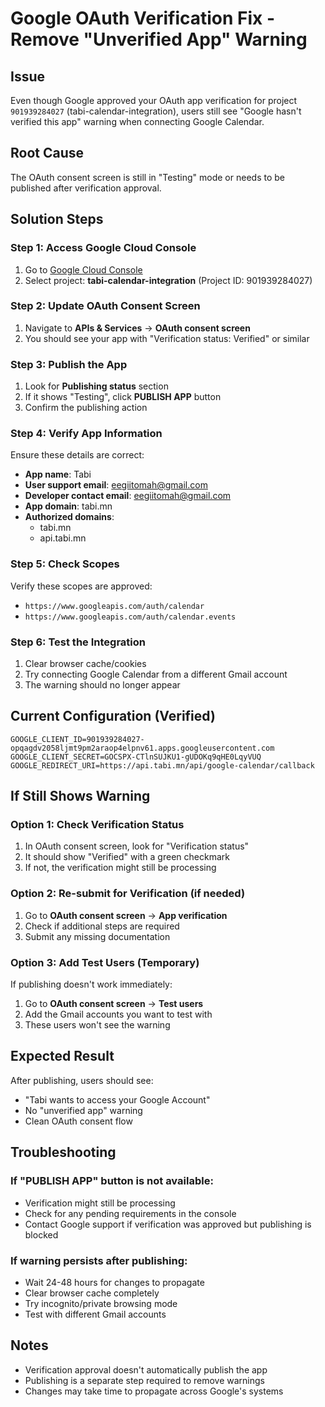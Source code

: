 # Google OAuth Verification Fix - Remove "Unverified App" Warning

## Issue
Even though Google approved your OAuth app verification for project `901939284027` (tabi-calendar-integration), users still see "Google hasn't verified this app" warning when connecting Google Calendar.

## Root Cause
The OAuth consent screen is still in "Testing" mode or needs to be published after verification approval.

## Solution Steps

### Step 1: Access Google Cloud Console
1. Go to [Google Cloud Console](https://console.cloud.google.com/)
2. Select project: **tabi-calendar-integration** (Project ID: 901939284027)

### Step 2: Update OAuth Consent Screen
1. Navigate to **APIs & Services** → **OAuth consent screen**
2. You should see your app with "Verification status: Verified" or similar

### Step 3: Publish the App
1. Look for **Publishing status** section
2. If it shows "Testing", click **PUBLISH APP** button
3. Confirm the publishing action

### Step 4: Verify App Information
Ensure these details are correct:
- **App name**: Tabi
- **User support email**: eegiitomah@gmail.com
- **Developer contact email**: eegiitomah@gmail.com
- **App domain**: tabi.mn
- **Authorized domains**: 
  - tabi.mn
  - api.tabi.mn

### Step 5: Check Scopes
Verify these scopes are approved:
- `https://www.googleapis.com/auth/calendar`
- `https://www.googleapis.com/auth/calendar.events`

### Step 6: Test the Integration
1. Clear browser cache/cookies
2. Try connecting Google Calendar from a different Gmail account
3. The warning should no longer appear

## Current Configuration (Verified)
```
GOOGLE_CLIENT_ID=901939284027-opqagdv2058ljmt9pm2araop4elpnv61.apps.googleusercontent.com
GOOGLE_CLIENT_SECRET=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
GOOGLE_REDIRECT_URI=https://api.tabi.mn/api/google-calendar/callback
```

## If Still Shows Warning

### Option 1: Check Verification Status
1. In OAuth consent screen, look for "Verification status"
2. It should show "Verified" with a green checkmark
3. If not, the verification might still be processing

### Option 2: Re-submit for Verification (if needed)
1. Go to **OAuth consent screen** → **App verification**
2. Check if additional steps are required
3. Submit any missing documentation

### Option 3: Add Test Users (Temporary)
If publishing doesn't work immediately:
1. Go to **OAuth consent screen** → **Test users**
2. Add the Gmail accounts you want to test with
3. These users won't see the warning

## Expected Result
After publishing, users should see:
- "Tabi wants to access your Google Account"
- No "unverified app" warning
- Clean OAuth consent flow

## Troubleshooting

### If "PUBLISH APP" button is not available:
- Verification might still be processing
- Check for any pending requirements in the console
- Contact Google support if verification was approved but publishing is blocked

### If warning persists after publishing:
- Wait 24-48 hours for changes to propagate
- Clear browser cache completely
- Try incognito/private browsing mode
- Test with different Gmail accounts

## Notes
- Verification approval doesn't automatically publish the app
- Publishing is a separate step required to remove warnings
- Changes may take time to propagate across Google's systems
